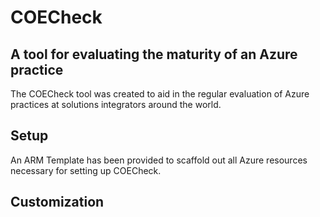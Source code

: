 # COECheck 
## A tool for evaluating the maturity of an Azure practice

The COECheck tool was created to aid in the regular evaluation of Azure practices at solutions integrators around the world.  

## Setup
An ARM Template has been provided to scaffold out all Azure resources necessary for setting up COECheck. 

## Customization 